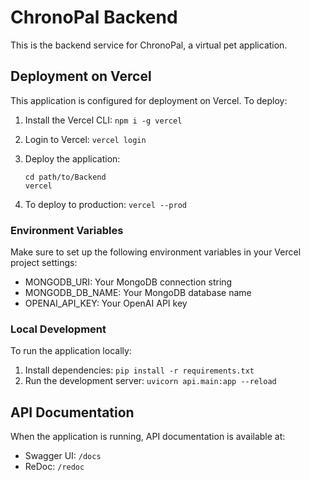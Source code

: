 # ChronoPal Backend

This is the backend service for ChronoPal, a virtual pet application.

## Deployment on Vercel

This application is configured for deployment on Vercel. To deploy:

1. Install the Vercel CLI: `npm i -g vercel`
2. Login to Vercel: `vercel login`
3. Deploy the application: 
   ```
   cd path/to/Backend
   vercel
   ```

4. To deploy to production: `vercel --prod`

### Environment Variables

Make sure to set up the following environment variables in your Vercel project settings:
- MONGODB_URI: Your MongoDB connection string
- MONGODB_DB_NAME: Your MongoDB database name
- OPENAI_API_KEY: Your OpenAI API key

### Local Development

To run the application locally:

1. Install dependencies: `pip install -r requirements.txt`
2. Run the development server: `uvicorn api.main:app --reload`

## API Documentation

When the application is running, API documentation is available at:
- Swagger UI: `/docs`
- ReDoc: `/redoc` 